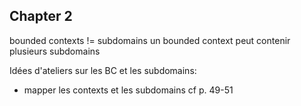 ## Chapter 2

bounded contexts != subdomains
un bounded context peut contenir plusieurs subdomains

Idées d'ateliers sur les BC et les subdomains:

- mapper les contexts et les subdomains cf p. 49-51
